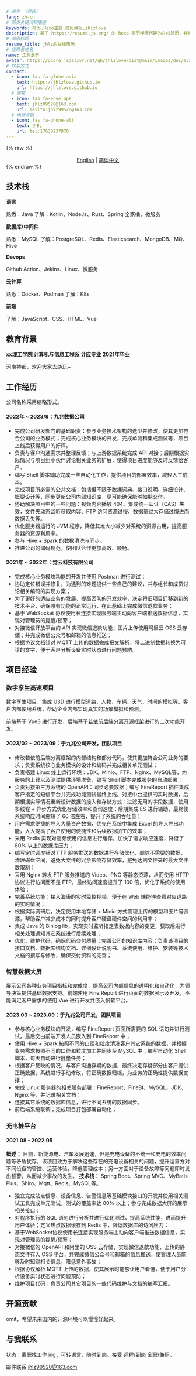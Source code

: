 ```yaml
---
# 语言 （可选）
lang: zh-cn
# 网页关键词和描述
keywords: 简历,Hexo主题,简历模板,jhlzlove
description: 基于 https://resume.js.org/ 的 hexo 简历模板搭建的在线简历，非常感谢作者！^_^，Github 地址：https://github.com/xaoxuu/resume-docs。<br/>“我希望我在温度高的时候变成水蒸气，升到天上；遇到冷空气，我又可以凝结成水，再次回到大地，滋养土地”。 ——胡歌
# 简历标题
resume_title: jhlz的在线简历
# 应聘者姓名
name: 江湖浪子
avatar: https://gcore.jsdelivr.net/gh/jhlzlove/dist@main/images/doc/avatar.jpeg
# 联系方式
contact:
  - icon: fas fa-globe-asia
    text: https://jhlzlove.github.io
    url: https://jhlzlove.github.io
  # 邮箱
  - icon: fas fa-envelope
    text: jhlz99520@163.com
    url: mailto:jhlz99520@163.com
  # 电话号码
  - icon: fas fa-phone-alt
    text: 手机
    url: tel:17638237970
---
```


{% raw %}
<center>
<a href='/resume-doc'>English</a> | <a href='/resume-doc/zh-cn/'>简体中文</a>
</center>
{% endraw %}

## <i class="fas fa-flag"></i> 技术栈

**语言**

熟悉：Java
了解：Kotlin、NodeJs、Rust、Spring 全家桶、微服务

**数据库/中间件**

熟悉：MySQL
了解：PostgreSQL、Redis、Elasticsearch、MongoDB、MQ、Hive

**Devops**

Github Action、Jekins、Linux、微服务

**云计算**

熟悉：Docker、Podman
了解：K8s

**前端**

了解：JavaScript、CSS、HTML、Vue

## <i class="fas fa-user-graduate"></i> 教育背景

**xx理工学院 计算机与信息工程系 计应专业 2021年毕业**

河南神都，欢迎大家去游玩~

## <i class="fas fa-user-tie"></i> 工作经历

公司名称采用缩略形式。

#### 2022年 ~ 2023/9：九兆数据公司

- 完成公司研发部门的基础职责：参与业务技术架构的选型并修改，使其更加符合公司的业务模式；完成核心业务模块的开发，完成单测和集成测试等，项目上线后获得用户的好评。
- 负责与客户沟通需求并整理反馈；与上游数据系统完成 API 对接；后期根据实际情况与项目组小伙伴讨论相关业务的扩展，使得项目进度能够及时反馈给客户。
- 编写 Shell 脚本辅助完成一些自动化工作，提供项目的部署效率，减轻人工成本。
- 完成项目所必需的公共文档：包括但不限于数据词典、接口说明、详细设计、概要设计等，同步更新公司内部知识库，尽可能确保能够如期交付。
- 协助解决项目中的一些问题：视频内容播放 404、集成统一认证（CAS）失效，文件夹动态监听获取内容、FTP 访问资源过慢、数据量过大存储过慢进而数据丢失等。
- 优化服务器运行的 JVM 程序，降低其堆大小减少对系统的资源占用，提高服务器的资源利用率。
- 参与 Hive + Spark 的数据清洗与同步。
- 推进公司的编码规范，使团队合作更加高效、顺畅。

#### 2021年 ~ 2022年：觉云科技有限公司

- 完成核心业务模块功能的开发并使用 Postman 进行测试；
- 协助定位错误并修复，为遇到的难题提供一些自己的建议，并与组长和成员讨论相关编码的实现方案；
- 为了更好的适应业务的发展、提高团队的开发效率，决定将旧项目迁移到新的技术平台，确保原有功能的正常运行，在此基础上完成微信退款业务；
- 基于 WebSocket 协议使用长连接实现服务端主动向客户端推送数据信息，实现对管理员的提醒/预警；
- 对接微信开放平台的 API 实现微信退款功能；图片上传使用阿里云 OSS 云存储；并完成微信公众号和邮箱的信息推送；
- 根据协议文档针对 MQTT 上传的数据完成报文解析，将二进制数据转换为可读的文字，便于客户分析设备实时状态进行问题预防。

## <i class="fas fa-award"></i> 项目经验

### 数字孪生高速项目

数字孪生项目，集成 U3D 进行模型道路、人物、车辆、天气、时间的模拟等。客户内部使用系统，帮助企业内部实现真实的场景模拟和预测。

前端基于 Vue3 进行开发，后端基于[若依前后端分离开源框架](http://doc.ruoyi.vip/ruoyi-vue/)进行的二次功能开发。

#### 2023/02 ~ 2023/09：于九兆公司开发，团队项目

- 修改若依前后端分离框架的内部结构和部分代码，使其更加符合公司业务的要求；负责系统核心业务模块的设计和编码并完成相关单元测试；
- 负责搭建 Linux 线上运行环境：JDK、Minio、FTP、Nginx、MySQL等，为服务的上线以及测试提供环境准备，编写 Shell 脚本完成服务的自动部署；
- 负责对接第三方系统的 OpenAPI：同步必要数据；编写 FineReport 插件集成客户指定的短信平台并完成功能测试最终上线。对接中台提供的实时数据，后期根据实际情况重新设计数据的接入和存储方式：过滤无用的字段数据，使用多线程 + 异步方式优化存储效率和查询速度；后期集成 ES 进行辅助，最终使系统响应时间缩短了 60 倍左右，提升了系统的吞吐量；
- 用户需求便捷的导入大量资产数据，优先在系统中集成 Excel 的导入导出功能，大大提高了客户使用的便捷性和后续数据加工的效率；
- 采用 Redis 实现对高频使用的信息进行缓存，加快了请求响应速度，降低了 80% 以上的数据库压力；
- 编写定时调度针对 FTP 服务推送的数据进行存储优化，删除不需要的数据，清理磁盘空间，避免大文件的冗余影响存储效率，避免达到文件夹的最大文件数限制；
- 采用 Nginx 转发 FTP 服务推送的 Video、PNG 等静态资源，从而使用 HTTP 协议进行访问而不是 FTP，最终访问速度提升了 100 倍，优化了系统的使用体验；
- 完善系统功能：接入海康的实时监控视频，便于在 Web 端能够查看对应道路的实时情况；
- 根据实际调研后，决定使用本地存储 + Minio 方式管理上传的模型和图片等资源，帮助客户减少成本的同时提升客户硬盘硬件空间的利用率；
- 集成 Java 的 Binlog lib，实现实时监听指定表数据内容的变更，获取后进行相关处理通知其它系统进行后续处理；
- 优化、维护代码，确保代码交付质量；完善公司的知识库内容；负责该项目的接口文档、数据库结构文档、详细设计说明书、系统使用、维护、安装等技术文档的撰写与修改，确保交付资料的完善；

### 智慧数据大屏

展示公司各种业务项目指标和完成度，提高公司内部信息的透明化和自动化，为领导决策提供基础数据支持。前端使用 Fine Report 进行页面的数据展示及开发，不能满足客户需求的使用 Vue 进行开发并嵌入帆软平台。

#### 2023.03 ~ 2023.09：于九兆公司开发，团队项目

- 参与核心业务模块的开发，编写 FineReport 页面所需要的 SQL 语句并进行测试，最后交由前端开发人员嵌入到 FineReport 中；
- 使用 Hive + Spark 按照不同的口径和粒度清洗客户其它系统的数据，并根据业务需求按照不同的口径和粒度加工并同步至 MySQL 中；编写自动化 Shell 脚本，每天自动进行批量任务；
- 根据客户反映的情况，与客户沟通存疑的数据，最终决定存疑部分由客户提供正确数据，系统进行手动修改，将正确数据归档，为业务的正确性提供数据支撑；
- 完成 Linux 服务器的相关服务部署：FineReport、FineBI、MySQL、JDK、Nginx 等，并记录相关文档；
- 连接其它系统的数据库信息，进行不同系统的数据同步。
- 前后端系统联调；完成项目打包部署自动化；

### 充电桩平台

#### 2021.08 - 2022.05

**概述：** 目前，新能源电、汽车发展迅速，但是充电设备的不统一和充电的效率问题等矛盾犹存，该项目致力于解决这些存在的充电设备相关的问题，提升运营方对不同设备的管控、运营体验，降低管理成本；另一方面对于设备故障等问题即时发出预警，从而减少事故的发生。
**技术栈：** Spring Boot、Spring MVC、MyBatis Plus、Shiro、Mqtt、Redis、MySQL等。
- 独立完成站点信息、设备信息、告警信息等基础模块接口的开发并使用相关测试工具完成单元测试，测试的覆盖率达 80% 以上；参与完成数据大屏的展示相关接口；
- 对程序执行的 SQL 语句进行分析并进行优化测试，提高系统性能，进而提升用户体验；定义热点数据缓存到 Redis 中，降低数据库的访问压力；
- 基于WebSocket协议使用长连接实现服务端主动向客户端推送数据信息，实现对管理员的提醒/预警；
- 对接微信的 OpenAPI 和阿里的 OSS 云存储，实现微信退款功能，上传的静态文件存入 OSS 平台，并完成微信公众号和邮箱的信息推送，使管理人员能够及时知晓相关信息，降低意外事故；
- 根据协议解析 MQTT 上传的数据，使其展示时能够让用户看懂，便于用户分析设备实时状态进行问题预防；
- 维护项目代码；负责公司其它项目的一些代码维护与文档的编写汇报。

## <i class="fab fa-github"></i> 开源贡献

omit，希望未来国内的开源环境可以慢慢好起来。

## <i class="fas fa-phone-alt"></i> 与我联系

状态：离职找工作 ing，可转语言，随时到岗。接受 远程/到岗 全职/兼职。

<i class="fas fa-envelope fa-fw"></i> 邮件联系 jhlz99520@163.com
